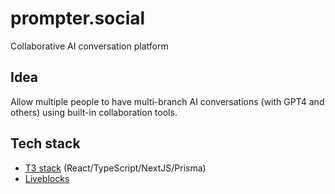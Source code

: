 # prompter.social

Collaborative AI conversation platform

## Idea

Allow multiple people to have multi-branch AI conversations (with GPT4 and others) using built-in collaboration tools.

## Tech stack

- [T3 stack](https://create.t3.gg/) (React/TypeScript/NextJS/Prisma)
- [Liveblocks](https://liveblocks.io/)
